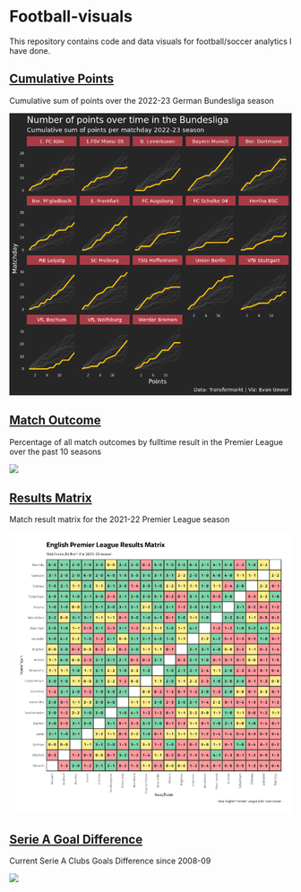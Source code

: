 # Football-visuals
This repository contains code and data visuals for football/soccer analytics I have done.

## [Cumulative Points](https://github.com/evangower/football-visuals/blob/main/cumulativepoints/cumulativepoints.R)
Cumulative sum of points over the 2022-23 German Bundesliga season

![](https://github.com/evangower/football-visuals/blob/main/cumulativepoints/cumulativepoints.PNG)

## [Match Outcome](https://github.com/evangower/football-visuals/blob/main/eplmatchoutcome/eplmatchoutcome.R)
Percentage of all match outcomes by fulltime result in the Premier League over the past 10 seasons

![](https://github.com/evangower/football-visuals/blob/main/eplmatchoutcome/eplmatchoutcome.PNG)

## [Results Matrix](https://github.com/evangower/football-visuals/blob/main/resultsmatrix/resultsmatrix.R)
Match result matrix for the 2021-22 Premier League season

![](https://github.com/evangower/football-visuals/blob/main/resultsmatrix/resultsmatrix.PNG)

## [Serie A Goal Difference](https://github.com/evangower/football-visuals/blob/main/serieagdtable/serieagdtable.R)
Current Serie A Clubs Goals Difference since 2008-09

![](https://github.com/evangower/football-visuals/blob/main/serieagdtable/serieagdtable.PNG)
